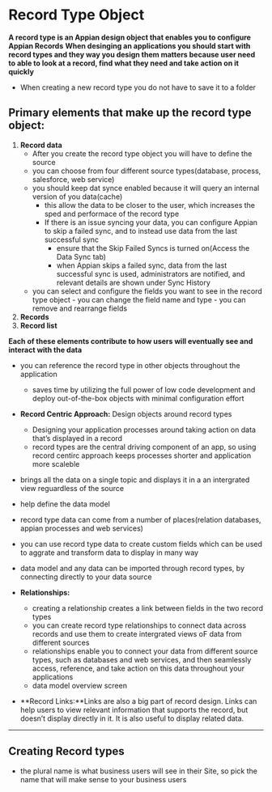 # Record Type Object
**A record type is an Appian design object that enables you to configure Appian Records**
**When desinging an applications you should start with record types and they way you design them matters because user need to able to look at a record, find what they need and take action on it quickly**
- When creating a new record type you do not have to save it to a folder
## Primary elements that make up the record type object: 
1. **Record data**
    - After you create the record type object you will have to define the source
    - you can choose from four different source types(database, process, salesforce, web service)
    - you should keep dat synce enabled because it will query an internal version of you data(cache)
        - this allow the data to be closer to the user, which increases the sped and performace of the record type
        - If there is an issue syncing your data, you can configure Appian to skip a failed sync, and to instead use data from the last successful sync
            - ensure that the Skip Failed Syncs is turned on(Access the Data Sync tab)
            - when Appian skips a failed sync, data from the last successful sync is used, administrators are notified, and relevant details are shown under Sync History
    - you can select and configure the fields you want to see in the record type object
            - you can change the field name and type
            - you can remove and rearrange fields
2. **Records**
3. **Record list**

**Each of these elements contribute to how users will eventually see and interact with the data**

- you can reference the record type in other objects throughout the application
    - saves time by utilizing the full power of low code development and deploy out-of-the-box objects with minimal configuration effort
- **Record Centric Approach:** Design objects around record types
    - Designing your application processes around taking action on data that’s displayed in a record
    - record types are the central driving component of an app, so using record centirc approach keeps processes shorter and application more scaleble
- brings all the data on a single topic and displays it in a an intergrated view reguardless of the source
- help define the data model
- record type data can come from a number of places(relation databases, appian processes and web services)
- you can use record type data to create custom fields which can be used to aggrate and transform data to display in many way
- data model and any data can be imported through record types, by connecting directly to your data source

- **Relationships:**
    - creating a relationship creates a link between fields in the two record types
    - you can create record type relationships to connect data across records and use them to create intergrated views oF data from different sources
    - relationships enable you to connect your data from different source types, such as databases and web services, and then seamlessly access, reference, and take action on this data throughout your applications
    - data model overview screen
- **Record Links:**Links are also a big part of record design. Links can help users to view relevant information that supports the record, but doesn’t display directly in it. It is also useful to display related data.

_________________________________________________________________________________


## Creating Record types
- the plural name is what business users will see in their Site, so pick the name that will make sense to your business users